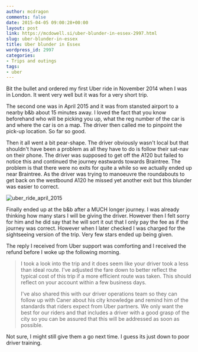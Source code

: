 ```yaml
---
author: mcdragon
comments: false
date: 2015-04-05 09:00:28+00:00
layout: post
link: https://mcdowell.si/uber-blunder-in-essex-2997.html
slug: uber-blunder-in-essex
title: Uber blunder in Essex
wordpress_id: 2997
categories:
- Trips and outings
tags:
- uber
---
```


Bit the bullet and ordered my first Uber ride in November 2014 when I was in London. It went very well but it was for a very short trip.

The second one was in April 2015 and it was from stansted airport to a nearby b&b about 15 minutes away. I loved the fact that you know beforehand who will be picking you up, what the reg number of the car is and where the car is on a map. The driver then called me to pinpoint the pick-up location. So far so good.

Then it all went a bit pear-shape. The driver obviously wasn't local but that shouldn't have been a problem as all they have to do is follow their sat-nav on their phone. The driver was supposed to get off the A120 but failed to notice this and continued the journey eastwards towards Braintree. The problem is that there were no exits for quite a while so we actually ended up near Braintree. As the driver was trying to manoeuvre the roundabouts to get back on the westbound A120 he missed yet another exit but this blunder was easier to correct.

![uber_ride_april_2015](https://dwlcvfkt1l4wn.cloudfront.net/2015/07/uber_ride_april_2015-1-300x231.png)

Finally ended up at the b&b after a MUCH longer journey. I was already thinking how many stars I will be giving the driver. However then I felt sorry for him and he did say that he will sort it out that I only pay the fee as if the journey was correct. However when I later checked I was charged for the sightseeing version of the trip. Very few stars ended up being given.

The reply I received from Uber support was comforting and I received the refund before I woke up the following morning.


<blockquote>I took a look into the trip and it does seem like your driver took a less than ideal route. I've adjusted the fare down to better reflect the typical cost of this trip if a more efficient route was taken. This should reflect on your account within a few business days.

I've also shared this with our driver operations team so they can follow up with Caner about his city knowledge and remind him of the standards that riders expect from Uber partners. We only want the best for our riders and that includes a driver with a good grasp of the city so you can be assured that this will be addressed as soon as possible.</blockquote>


Not sure, I might still give them a go next time. I guess its just down to poor driver training.
